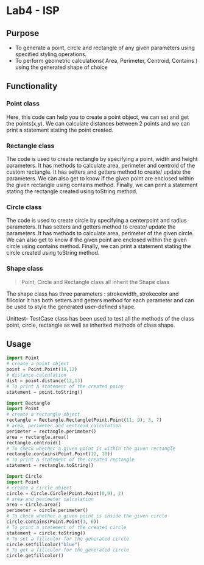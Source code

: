 # Lab4 - ISP

## Purpose
* To generate a point, circle and rectangle of any given parameters using specified styling operations.
* To perform geometric calculations( Area, Perimeter, Centroid, Contains ) using the generated shape of choice

## Functionality
### Point class 
Here, this code can help you to create a point object, we can set and get the points(x,y).
We can calculate distances between 2 points and we can print a statement stating the point created.

### Rectangle class
The code is used to create rectangle by specifying a point, width and height parameters. 
It has methods to calculate area, perimeter and centroid of the custom rectangle. It has setters and getters method to create/ update the parameters.
We can also get to know if the given point are enclosed within the given rectangle using contains method.
Finally, we can print a statement stating the rectangle created using toString method.

### Circle class
The code is used to create circle by specifying a centerpoint and radius parameters. 
It has setters and getters method to create/ update the parameters.
It has methods to calculate area, perimeter of the given circle.
We can also get to know if the given point are enclosed within the given circle using contains method.
Finally, we can print a statement stating the circle created using toString method.

### Shape class
> Point, Circle and Rectangle class all inherit the Shape class

The shape class has three parameters : strokewidth, strokecolor and fillcolor
It has both setters and getters method for each parameter and can be used to style the generated user-defined shape.

Unittest- TestCase class has been used to test all the methods of the class point, circle, rectangle as well as inherited methods of class shape.

## Usage

``` python
import Point
# create a point object 
point = Point.Point(10,12)
# distance calculation
dist = point.distance(12,13)
# To print a statement of the created poiny
statement = point.toString()
```

``` python
import Rectangle
import Point
# create a rectangle object
rectangle = Rectangle.Rectangle(Point.Point(11, 9), 3, 7)
# area, perimeter and centroid calculation
perimeter = rectangle.perimeter()
area = rectangle.area()
rectangle.centroid()
# To check whether a given point is within the given rectangle
rectangle.contains(Point.Point(12, 10))
# To print a statement of the created rectangle
statement = rectangle.toString()
```

```python
import Circle
import Point
# create a circle object
circle = Circle.Circle(Point.Point(0,9), 2)
# area and perimeter calculation
area = circle.area()
perimeter = circle.perimeter()
# To check whether a given point is inside the given circle
circle.contains(Point.Point(1, 6))
# To print a statement of the created circle
statement = circle.toString()
# To set a fillcolor for the generated circle
circle.setfillcolor("blue")
# To get a fillcolor for the generated circle
circle.getfillcolor()
```

